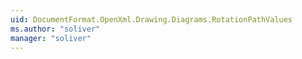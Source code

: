 ```yaml
---
uid: DocumentFormat.OpenXml.Drawing.Diagrams.RotationPathValues
ms.author: "soliver"
manager: "soliver"
---
```

